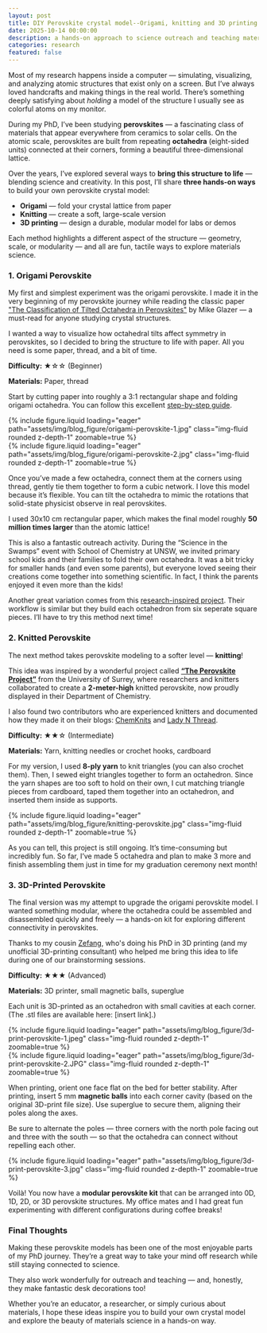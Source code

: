 ```yaml
---
layout: post
title: DIY Perovskite crystal model--Origami, knitting and 3D printing
date: 2025-10-14 00:00:00
description: a hands-on approach to science outreach and teaching materials science
categories: research
featured: false
---
```


Most of my research happens inside a computer — simulating, visualizing, and analyzing atomic structures that exist only on a screen. But I’ve always loved handcrafts and making things in the real world. There’s something deeply satisfying about *holding* a model of the structure I usually see as colorful atoms on my monitor.

During my PhD, I’ve been studying **perovskites** — a fascinating class of materials that appear everywhere from ceramics to solar cells. On the atomic scale, perovskites are built from repeating **octahedra** (eight-sided units) connected at their corners, forming a beautiful three-dimensional lattice.

Over the years, I’ve explored several ways to **bring this structure to life** — blending science and creativity. In this post, I’ll share **three hands-on ways** to build your own perovskite crystal model:

- **Origami** — fold your crystal lattice from paper
- **Knitting** — create a soft, large-scale version
- **3D printing** — design a durable, modular model for labs or demos

Each method highlights a different aspect of the structure — geometry, scale, or modularity — and all are fun, tactile ways to explore materials science.

### **1. Origami Perovskite**

My first and simplest experiment was the origami perovskite. I made it in the very beginning of my perovskite journey while reading the classic paper ["The Classification of Tilted Octahedra in Perovskites"](https://doi.org/10.1107%2FS0567740872007976) by Mike Glazer — a must-read for anyone studying crystal structures.

I wanted a way to visualize how octahedral tilts affect symmetry in perovskites, so I decided to bring the structure to life with paper. All you need is some paper, thread, and a bit of time.

**Difficulty:** ★☆☆ (Beginner)

**Materials:** Paper, thread

Start by cutting paper into roughly a 3:1 rectangular shape and folding origami octahedra. You can follow this excellent
[step-by-step guide](https://www.thesprucecrafts.com/origami-octahedron-instructions-2540641).

<div class="row mt-3">
    <div class="col-sm mt-3 mt-md-0">
        {% include figure.liquid loading="eager" path="assets/img/blog_figure/origami-perovskite-1.jpg" class="img-fluid rounded z-depth-1" zoomable=true %}
    </div>
    <div class="col-sm mt-3 mt-md-0">
        {% include figure.liquid loading="eager" path="assets/img/blog_figure/origami-perovskite-2.jpg" class="img-fluid rounded z-depth-1" zoomable=true %}
    </div>
</div>

Once you’ve made a few octahedra, connect them at the corners using thread, gently tie them together to form a cubic network. I love this model because it’s flexible. You can tilt the octahedra to mimic the rotations that solid-state physicist observe in real perovskites.

 I used 30x10 cm rectangular paper, which makes the final model roughly **50 million times larger** than the atomic lattice!

This is also a fantastic outreach activity. During the “Science in the Swamps” event with School of Chemistry at UNSW, we invited primary school kids and their families to fold their own octahedra. It was a bit tricky for smaller hands (and even some parents), but everyone loved seeing their creations come together into something scientific. In fact, I think the parents enjoyed it even more than the kids!

Another great variation comes from this [research-inspired project](https://www.researchgate.net/profile/Jaume-Roqueta/publication/266383933_Origami_of_petovskite_structure/links/542e966d0cf277d58e8ec28b/Origami-of-petovskite-structure.pdf). Their workflow is similar but they build each octahedron from six seperate square pieces. I’ll have to try this method next time!

### **2. Knitted Perovskite**

The next method takes perovskite modeling to a softer level — **knitting**!

This idea was inspired by a wonderful project called [**“The Perovskite Project”**](https://blogs.egu.eu/network/atomsi/2013/08/08/spinning-a-yarn-about-perovksite/) from the University of Surrey, where researchers and knitters collaborated to create a **2-meter-high** knitted perovskite, now proudly displayed in their Department of Chemistry.

I also found two contributors who are experienced knitters and documented how they made it on their blogs: [ChemKnits](https://www.chemknits.com/2013/08/perovskite-crystal-project.html) and [Lady N Thread](https://ladynthread.blogspot.com/2013/07/the-perovskite-project.html).

**Difficulty:** ★★☆ (Intermediate)

**Materials:** Yarn, knitting needles or crochet hooks, cardboard



For my version, I used **8-ply yarn** to knit triangles (you can also crochet them). Then, I sewed eight triangles together to form an octahedron. Since the yarn shapes are too soft to hold on their own, I cut matching triangle pieces from cardboard, taped them together into an octahedron, and inserted them inside as supports.

<div class="row mt-3 justify-content-center">
    <div class="col-sm-6 mt-3 mt-md-0">
        {% include figure.liquid loading="eager" path="assets/img/blog_figure/knitting-perovskite.jpg" class="img-fluid rounded z-depth-1" zoomable=true %}
    </div>
</div>

As you can tell, this project is still ongoing. It’s time-consuming but incredibly fun. So far, I’ve made 5 octahedra and plan to make 3 more and finish assembling them just in time for my graduation ceremony next month!

### **3. 3D-Printed Perovskite**

The final version was my attempt to upgrade the origami perovskite model. I wanted something modular, where the octahedra could be assembled and disassembled quickly and freely — a hands-on kit for exploring different connectivity in perovskites.

Thanks to my cousin [Zefang](https://zefangli.github.io), who's doing his PhD in 3D printing (and my unofficial 3D-printing consultant) who helped me bring this idea to life during one of our brainstorming sessions.

**Difficulty:** ★★★ (Advanced)

**Materials:** 3D printer, small magnetic balls, superglue

Each unit is 3D-printed as an octahedron with small cavities at each corner.
(The .stl files are available here: [insert link].)

<div class="row mt-3">
    <div class="col-sm mt-3 mt-md-0">
        {% include figure.liquid loading="eager" path="assets/img/blog_figure/3d-print-perovskite-1.jpeg" class="img-fluid rounded z-depth-1" zoomable=true %}
    </div>
    <div class="col-sm mt-3 mt-md-0">
        {% include figure.liquid loading="eager" path="assets/img/blog_figure/3d-print-perovskite-2.JPG" class="img-fluid rounded z-depth-1" zoomable=true %}
    </div>
</div>

When printing, orient one face flat on the bed for better stability. After printing, insert 5 mm **magnetic balls** into each corner cavity (based on the original 3D-print file size). Use superglue to secure them, aligning their poles along the axes.

Be sure to alternate the poles — three corners with the north pole facing out and three with the south — so that the octahedra can connect without repelling each other.

<div class="row mt-3 justify-content-center">
    <div class="col-sm-10 mt-3 mt-md-0">
        {% include figure.liquid loading="eager" path="assets/img/blog_figure/3d-print-perovskite-3.jpg" class="img-fluid rounded z-depth-1" zoomable=true %}
    </div>
</div>

Voilà! You now have a **modular perovskite kit** that can be arranged into 0D, 1D, 2D, or 3D perovskite structures. My office mates and I had great fun experimenting with different configurations during coffee breaks!

### Final Thoughts

Making these perovskite models has been one of the most enjoyable parts of my PhD journey. They’re a great way to take your mind off research while still staying connected to science.

They also work wonderfully for outreach and teaching — and, honestly, they make fantastic desk decorations too!

Whether you’re an educator, a researcher, or simply curious about materials, I hope these ideas inspire you to build your own crystal model and explore the beauty of materials science in a hands-on way.